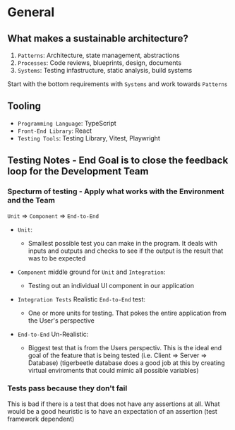 # General 

## What makes a sustainable architecture?
1. `Patterns`: Architecture, state management, abstractions
2. `Processes`: Code reviews, blueprints, design, documents
3. `Systems`: Testing infastructure, static analysis, build systems

Start with the bottom requirements with `Systems` and work towards `Patterns`

## Tooling
* `Programming Language`: TypeScript
* `Front-End Library`: React
* `Testing Tools`: Testing Library, Vitest, Playwright

## Testing Notes - End Goal is to close the feedback loop for the Development Team


### Specturm of testing - Apply what works with the Environment and the Team 
`Unit` => `Component` => `End-to-End`

* `Unit`: 
    - Smallest possible test you can make in the program. It deals with inputs and outputs and checks to see if the output is the result that was to be expected

* `Component` middle ground for `Unit` and `Integration`: 
    - Testing out an individual UI component in our application

* `Integration Tests` Realistic `End-to-End` test: 
    - One or more units for testing. That pokes the entire application from the User's perspective

* `End-to-End` Un-Realistic: 
    - Biggest test that is from the Users perspectiv. This is the ideal end goal of the feature that is being tested (i.e. Client => Server => Database) (tigerbeetle database does a good job at this by creating virtual enviroments that could mimic all possible variables)

### Tests pass because they don't fail
This is bad if there is a test that does not have any assertions at all. What would be a good heuristic is to have an expectation of an assertion (test framework dependent)